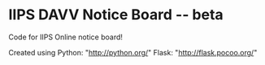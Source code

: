 IIPS DAVV Notice Board -- beta
=========================

Code for IIPS Online notice board!

Created using
Python: "http://python.org/"
Flask: "http://flask.pocoo.org/"
